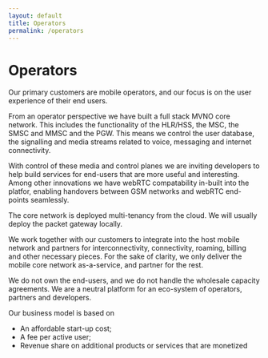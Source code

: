 ```yaml
---
layout: default
title: Operators
permalink: /operators
---
```


# Operators

Our primary customers are mobile operators, and our focus is on the user experience of their end users.  

From an operator perspective we have built a full stack MVNO core network. This includes the functionality of the HLR/HSS, the MSC, the SMSC and MMSC and the PGW. This means we control the user database, the signalling and media streams related to voice, messaging and internet connectivity. 

With control of these media and control planes we are inviting developers to help build services for end-users that are more useful and interesting. Among other innovations we have webRTC compatability in-built into the platfor, enabling handovers between GSM networks and webRTC end-points seamlessly.

The core network is deployed multi-tenancy from the cloud. We will usually deploy the packet gateway locally. 

We work together with our customers to integrate into the host mobile network and partners for interconnectivity, connectivity, roaming, billing and other necessary pieces. For the sake of clarity, we only deliver the mobile core network as-a-service, and partner for the rest. 

We do not own the end-users, and we do not handle the wholesale capacity agreements. We are a neutral platform for an eco-system of operators, partners and developers. 

Our business model is based on 
- An affordable start-up cost;  
- A fee per active user;
- Revenue share on additional products or services that are monetized
